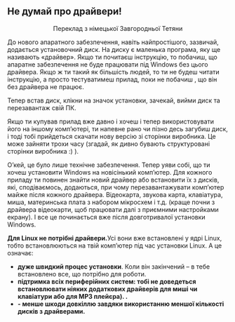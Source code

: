 ﻿



<h2>Не думай про драйвери!</h2>

<p align="center">Переклад з німецької Завгородньої Тетяни

До нового апаратного забезпечення, навіть найпростішого, зазвичай, додається установочний диск. На диску є маленька програма, яку ще називають «драйвер». Якщо ти почитаєш інструкцію, то побачиш, що апаратне забезпечення не буде працювати під Windows без цього драйвера. Якщо ж ти такий як більшість людей, то ти не будеш читати інструкцію, а просто тестуватимеш прилад, поки не побачиш , що він без драйвера не працює.

Тепер встав диск, клікни на значок установки, зачекай, вийми диск та перезавантаж свій ПК.

Якщо ти купував прилад вже давно і хочеш і тепер використовувати його на іншому комп’ютері, ти напевне рано чи пізно десь загубиш диск, і тоді тобі прийдеться скачати нову версію зі сторінки виробника. Це може зайняти трохи часу (згадай, як дивно бувають структуровані сторінки виробника :) ).

О’кей, це було лише технічне забезпечення. Тепер уяви собі, що ти хочеш установити Windows на новісінький комп’ютер. Для кожного приладу ти повинен знайти новий драйвер або встановити їх з дисків, які, сподіваємось, додаються, при чому перезавантажувати комп’ютер майже після кожного драйвера. Відеокарта, звукова карта, клавіатура, миша, материнська плата з набором мікросхем і т.д. (краще почни з драйвера відеокарти, щоб працювати далі з приємними настройками екрану). І все це починається вже після довготривалої установки Windows.

<b>Для Linux не потрібні драйвери.</b>Усі вони вже встановлені у ядрі Linux, тобто встановлюються на твій комп’ютер під час установки Linux. А це означає:

<ul>
<li><b>дуже швидкий процес установки</b>. Коли він закінчений – в тебе встановлено все, що потрібно для роботи.</li>
<li><b>підтримка всіх периферійних систем:  тобі не доведеться встановлювати ніяких додаткових драйверів для миші чи клавіатури або для МР3 плейєра). .</li>
<li><b>- менше шкоди довкіллю завдяки використанню меншої кількості дисків з драйверами.</li>
</ul>





